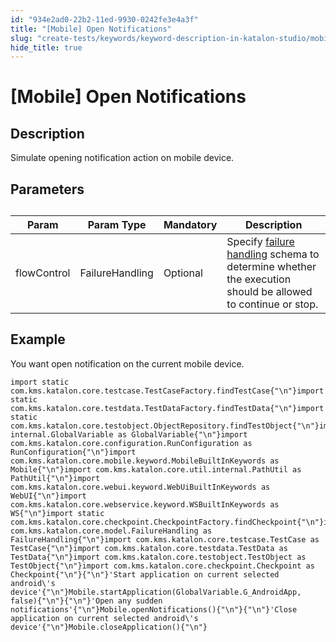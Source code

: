 ```yaml
---
id: "934e2ad0-22b2-11ed-9930-0242fe3e4a3f"
title: "[Mobile] Open Notifications"
slug: "create-tests/keywords/keyword-description-in-katalon-studio/mobile-keywords/mobile-open-notifications"
hide_title: true
---
```


# <a id="id_0" class="anchor_top_offset"/><a id="ariaid-title1" class="anchor_top_offset"/>[Mobile] Open Notifications


## <a id="id_0__id_1" class="anchor_top_offset"/>Description

              
<p xmlns="http://www.w3.org/1999/xhtml" className="p">Simulate opening notification action on mobile device.</p> 
      

## <a id="id_0__id_2" class="anchor_top_offset"/>Parameters

              
<table xmlns="http://www.w3.org/1999/xhtml" className="table anchor_top_offset" id="id_0__b72d7d87-a5a5-4ad6-a71f-6b935e692625"><caption /><thead className="thead"><tr className><th className="entry anchor_top_offset" id="id_0__b72d7d87-a5a5-4ad6-a71f-6b935e692625__entry__1">Param</th><th className="entry anchor_top_offset" id="id_0__b72d7d87-a5a5-4ad6-a71f-6b935e692625__entry__2">Param Type</th><th className="entry anchor_top_offset" id="id_0__b72d7d87-a5a5-4ad6-a71f-6b935e692625__entry__3">Mandatory</th><th className="entry anchor_top_offset" id="id_0__b72d7d87-a5a5-4ad6-a71f-6b935e692625__entry__4">Description</th></tr></thead><tbody className="tbody"><tr className><td className="entry" headers="id_0__b72d7d87-a5a5-4ad6-a71f-6b935e692625__entry__1 id_0__b72d7d87-a5a5-4ad6-a71f-6b935e692625__entry__2 id_0__b72d7d87-a5a5-4ad6-a71f-6b935e692625__entry__3 id_0__b72d7d87-a5a5-4ad6-a71f-6b935e692625__entry__4 ">flowControl</td><td className="entry" headers="id_0__b72d7d87-a5a5-4ad6-a71f-6b935e692625__entry__1 id_0__b72d7d87-a5a5-4ad6-a71f-6b935e692625__entry__2 id_0__b72d7d87-a5a5-4ad6-a71f-6b935e692625__entry__3 id_0__b72d7d87-a5a5-4ad6-a71f-6b935e692625__entry__4 ">FailureHandling</td><td className="entry" headers="id_0__b72d7d87-a5a5-4ad6-a71f-6b935e692625__entry__1 id_0__b72d7d87-a5a5-4ad6-a71f-6b935e692625__entry__2 id_0__b72d7d87-a5a5-4ad6-a71f-6b935e692625__entry__3 id_0__b72d7d87-a5a5-4ad6-a71f-6b935e692625__entry__4 ">Optional</td><td className="entry" headers="id_0__b72d7d87-a5a5-4ad6-a71f-6b935e692625__entry__1 id_0__b72d7d87-a5a5-4ad6-a71f-6b935e692625__entry__2 id_0__b72d7d87-a5a5-4ad6-a71f-6b935e692625__entry__3 id_0__b72d7d87-a5a5-4ad6-a71f-6b935e692625__entry__4 ">Specify <a className="xref" href="/maintain/configure-failure-handling-settings-in-katalon-studio">failure handling</a> schema to         determine whether the execution should be allowed to continue or         stop.</td></tr></tbody></table> 
      

## <a id="id_0__id_3" class="anchor_top_offset"/>Example 

              
<p xmlns="http://www.w3.org/1999/xhtml" className="p">You want open notification on the current mobile   device.</p> 
              
<pre xmlns="http://www.w3.org/1999/xhtml" className="pre codeblock"><code>import static com.kms.katalon.core.testcase.TestCaseFactory.findTestCase{"\n"}import static com.kms.katalon.core.testdata.TestDataFactory.findTestData{"\n"}import static com.kms.katalon.core.testobject.ObjectRepository.findTestObject{"\n"}import internal.GlobalVariable as GlobalVariable{"\n"}import com.kms.katalon.core.configuration.RunConfiguration as RunConfiguration{"\n"}import com.kms.katalon.core.mobile.keyword.MobileBuiltInKeywords as Mobile{"\n"}import com.kms.katalon.core.util.internal.PathUtil as PathUtil{"\n"}import com.kms.katalon.core.webui.keyword.WebUiBuiltInKeywords as WebUI{"\n"}import com.kms.katalon.core.webservice.keyword.WSBuiltInKeywords as WS{"\n"}import static com.kms.katalon.core.checkpoint.CheckpointFactory.findCheckpoint{"\n"}import com.kms.katalon.core.model.FailureHandling as FailureHandling{"\n"}import com.kms.katalon.core.testcase.TestCase as TestCase{"\n"}import com.kms.katalon.core.testdata.TestData as TestData{"\n"}import com.kms.katalon.core.testobject.TestObject as TestObject{"\n"}import com.kms.katalon.core.checkpoint.Checkpoint as Checkpoint{"\n"}{"\n"}'Start application on current selected android\'s device'{"\n"}Mobile.startApplication(GlobalVariable.G_AndroidApp, false){"\n"}{"\n"}'Open any sudden notifications'{"\n"}Mobile.openNotifications(){"\n"}{"\n"}'Close application on current selected android\'s device'{"\n"}Mobile.closeApplication(){"\n"}</code></pre> 
            
